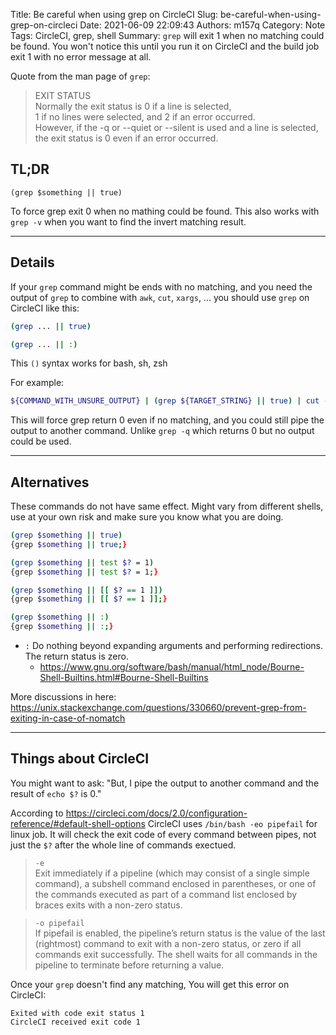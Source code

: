 Title: Be careful when using grep on CircleCI
Slug: be-careful-when-using-grep-on-circleci
Date: 2021-06-09 22:09:43
Authors: m157q
Category: Note
Tags: CircleCI, grep, shell
Summary: `grep` will exit 1 when no matching could be found. You won't notice this until you run it on CircleCI and the build job exit 1 with no error message at all.


Quote from the man page of `grep`:
> EXIT STATUS  
>      Normally the exit status is 0 if a line is selected,  
>      1 if no lines were selected, and 2 if an error occurred.  
>      However, if the  -q  or  --quiet  or --silent is used and a line is selected,  
>      the exit status is 0 even if an error occurred.  


## TL;DR

`(grep $something || true)`

To force grep exit 0 when no mathing could be found.
This also works with `grep -v` when you want to find the invert matching result.

---

## Details

If your `grep` command might be ends with no matching,
and you need the output of `grep` to combine with `awk`, `cut`, `xargs`, ...
you should use `grep` on CircleCI like this:
```sh
(grep ... || true)
```

```sh
(grep ... || :)
```

This `()` syntax works for bash, sh, zsh

For example:
```sh
${COMMAND_WITH_UNSURE_OUTPUT} | (grep ${TARGET_STRING} || true) | cut -d ' ' -f 1 | xargs ...
```

This will force grep return 0 even if no matching,
and you could still pipe the output to another command.
Unlike `grep -q` which returns 0 but no output could be used.

---

## Alternatives

These commands do not have same effect.
Might vary from different shells, use at your own risk and make sure you know what you are doing.

```sh
(grep $something || true)
{grep $something || true;}

(grep $something || test $? = 1)
{grep $something || test $? = 1;}

(grep $something || [[ $? == 1 ]])
{grep $something || [[ $? == 1 ]];}

(grep $something || :)
{grep $something || :;}
```

- `:` Do nothing beyond expanding arguments and performing redirections. The return status is zero.
    - <https://www.gnu.org/software/bash/manual/html_node/Bourne-Shell-Builtins.html#Bourne-Shell-Builtins>

More discussions in here: <https://unix.stackexchange.com/questions/330660/prevent-grep-from-exiting-in-case-of-nomatch>

---

## Things about CircleCI

You might want to ask:
"But, I pipe the output to another command and the result of `echo $?` is 0."

According to <https://circleci.com/docs/2.0/configuration-reference/#default-shell-options>
CircleCI uses `/bin/bash -eo pipefail` for linux job.
It will check the exit code of every command between pipes,
not just the `$?` after the whole line of commands exectued.

> `-e`  
> Exit immediately if a pipeline (which may consist of a single simple command), a subshell command enclosed in parentheses, or one of the commands executed as part of a command list enclosed by braces exits with a non-zero status.

> `-o pipefail`  
> If pipefail is enabled, the pipeline’s return status is the value of the last (rightmost) command to exit with a non-zero status, or zero if all commands exit successfully. The shell waits for all commands in the pipeline to terminate before returning a value.

Once your `grep` doesn't find any matching,
You will get this error on CircleCI:

```text
Exited with code exit status 1
CircleCI received exit code 1
```
